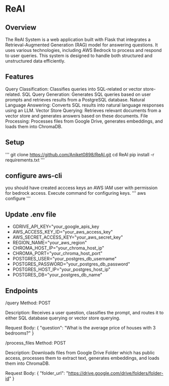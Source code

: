 # ReAI
## Overview
The ReAI System is a web application built with Flask that integrates a Retrieval-Augmented Generation (RAG) model for answering questions. It uses various technologies, including AWS Bedrock to process and respond to user queries. This system is designed to handle both structured and unstructured data efficiently.

## Features
Query Classification: Classifies queries into SQL-related or vector store-related.
SQL Query Generation: Generates SQL queries based on user prompts and retrieves results from a PostgreSQL database.
Natural Language Answering: Converts SQL results into natural language responses using an LLM.
Vector Store Querying: Retrieves relevant documents from a vector store and generates answers based on these documents.
File Processing: Processes files from Google Drive, generates embeddings, and loads them into ChromaDB.

## Setup
'''
git clone https://github.com/Aniket0898/ReAI.git
cd ReAI
pip install -r requirements.txt
'''
## configure aws-cli
you should have created acccess keys an AWS IAM user with permission for bedrock access. Execute command for configuring keys.
'''
aws configure
'''

## Update .env file
- GDRIVE_API_KEY="your_google_apis_key
- AWS_ACCESS_KEY_ID="your_aws_access_key"
- AWS_SECRET_ACCESS_KEY="your_aws_secret_key"
- REGION_NAME="your_aws_region"
- CHROMA_HOST_IP="your_chroma_host_ip"
- CHROMA_PORT="your_chroma_host_port"
- POSTGRES_USER="your_postgres_db_username"
- POSTGRES_PASSWORD="your_postgres_db_password"
- POSTGRES_HOST_IP="your_postgres_host_ip"
- POSTGRES_DB="your_postgres_db_name"

## Endpoints
/query
Method: POST

Description: Receives a user question, classifies the prompt, and routes it to either SQL database querying or vector store querying.

Request Body:
{
    "question": "What is the average price of houses with 3 bedrooms?"
}

/process_files
Method: POST

Description: Downloads files from Google Drive Folder which has public access, processes them to extract text, generates embeddings, and loads them into ChromaDB.

Request Body:
{
    "folder_url": "https://drive.google.com/drive/folders/folder-id"
}
